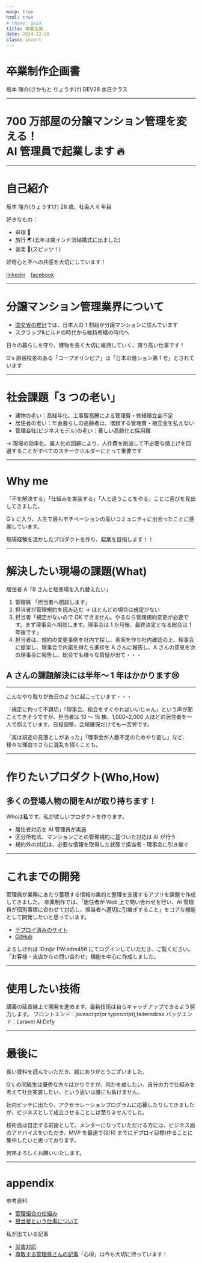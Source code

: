 ```yaml
---
marp: true
html: true
# theme: gaia
title: 事業企画
date: 2024-12-28
class: invert
---
```


# 卒業制作企画書

坂本 陵介(さかもと りょうすけ)
DEV28 水日クラス

---

# 700 万部屋の分譲マンション管理を変える！<br>AI 管理員で起業します 🔥

---

# 自己紹介

坂本 陵介(りょうすけ) 28 歳、社会人 6 年目

好きなもの：

- 卓球 🏓
- 旅行 🌏(去年は南インド流結婚式に出ました)
- 音楽 🎸(スピッツ！)

好奇心と不への共感を大切にしています！

[linkedin](https://www.linkedin.com/in/ryosuke-sakamoto/)　[facebook](https://www.facebook.com/ryosuke.sakamoto.92505)

---

# 分譲マンション管理業界について

- [国交省の推計](https://www.mlit.go.jp/jutakukentiku/house/content/001625310.pdf)では、日本人の 1 割超が分譲マンションに住んでいます
- スクラップ&ビルドの時代から維持修繕の時代へ

日々の暮らしを守り、建物を長く大切に維持していく、誇り高い仕事です！

G's 原宿校舎のある「コープオリンピア」は「日本の億ション第 1 号」とされています

---

# 社会課題「3 つの老い」

- 建物の老い：高経年化、工事費高騰による管理費・修繕積立金不足
- 居住者の老い：年金暮らしの高齢者は、増額する管理費・積立金を払えない
- 管理会社(ビジネスモデル)の老い：著しい高齢化と採用難

→ 現場の効率化、属人化の回避により、人件費を削減して不必要な値上げを回避することがすべてのステークホルダーにとって重要です

---

# Why me

「不を解決する」「仕組みを実装する」「人と違うことをやる」ことに喜びを見出してきました。

G's に入り、人生で最もモチベーションの高いコミュニティに出会ったことに感謝しています。

現場経験を活かしたプロダクトを作り、起業を目指します！！

---

# 解決したい現場の課題(What)

居住者 A「B さんと駐車場を入れ替えたい」

1.  管理員 「担当者へ相談します」
1.  担当者が管理規約を読み込む → ほとんどの場合は規定がない
1.  担当者「規定がないので OK できません。やるなら管理規約変更が必要です。まず理事会へ相談します。理事会は 1 か月後、最終決定となる総会は 1 年後です」
1.  担当者は、規約の変更事例を社内で探し、素案を作り社内確認の上、理事会に提案し、理事会で内諾を得たら進捗を A さんに報告し、A さんの意見を次の理事会に報告し、総会でも様々な質疑が出て・・・
<h2>A さんの課題解決には半年～ 1 年はかかります😢</h2>

---

こんなやり取りが毎日のように起こっています・・・

「規定に拘って不親切」「理事会、総会をすぐやればいいじゃん」という声が聞こえてきそうですが、担当者は 10 ～ 15 棟、1,000~2,000 人ほどの居住者を一人で抱えています。日程調整、会場確保だけでも一苦労です。

「実は規定の見落としがあった」「理事会が人数不足のためやり直し」など、様々な理由でさらに混乱を招くことも。

---

# 作りたいプロダクト(Who,How)

<h2>多くの登場人物の間をAIが取り持ちます！</h2>
Whoは<strong>私</strong>です。私が欲しいプロダクトを作ります。

- 居住者対応を AI 管理員が実施
- 区分所有法、マンションごとの管理規約に基づいた対応は AI が行う
- 規約外の対応は、必要な情報を取得した状態で担当者・理事会に引き継ぐ

---

# これまでの開発

管理員が業務にあたり蓄積する情報の集約と整理を支援するアプリを課題で作成してきました。
卒業制作では、「居住者が Web 上で問い合わせを行い、AI 管理員が個別事情に合わせて対応し、担当者へ適切に引継ぎすること」をコアな機能として開発したいと思っています。

<!-- ![bg right:30% height:100%](https://indigodingo.sakura.ne.jp/apiKadai/img/fig1.png) -->

- [デプロイ済みのサイト](https://indigodingo.sakura.ne.jp/apiKadai/)
- [GitHub](https://github.com/rictusempra52/APIkadai)

よろしければ ID:r@r PW:edm456 にてログインしていただき、ご覧ください。
「お客様・支店からの問い合わせ」機能を中心に作成しました。

---

# 使用したい技術

講義の延長線上で開発を進めます。最新技術は自らキャッチアップできるよう努力します。
フロントエンド：javascript(or typescript),tailwindcss
バックエンド：Laravel
AI:Defy

---

# 最後に

長い資料を読んでいただき、誠にありがとうございました。

G's の同級生は優秀な方々ばかりですが、何かを成したい、自分の力で仕組みを考えて社会実装したい、という思いは誰にも負けません。

社内ピッチに出たり、アクセラレーションプログラムに応募したりしてきましたが、ビジネスとして成立させることには至りませんでした。

技術面は自走する前提として、メンターになっていただける方には、ビジネス面のアドバイスをいただき、MVP を最速で(3/10 までにデプロイ目標)作ることに集中したいと思っております。

何卒よろしくお願いいたします。

---

# appendix

参考資料

- [管理組合の仕組み](https://e-suteki.haseko.jp/hoa_cafe/vol86-condo-community-union.html)
- [担当者という仕事について](https://note.com/shiganai_front/n/nceea3342cfce)

私が出ている記事

- [災害対応](https://www.miraikachiken.com/column/230209_column_01)
- [尊敬する管理員さんの記事](https://www.talent-book.jp/daiwalifenext/stories/49783)「心得」は今も大切に持っています！
